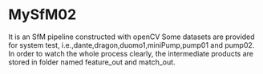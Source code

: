 # MySfM02
It is an SfM pipeline constructed with openCV
Some datasets are provided for system test, i.e.,dante,dragon,duomo1,miniPump,pump01 and pump02.
In order to watch the whole process clearly, the intermediate products are stored in folder named feature_out and match_out.
